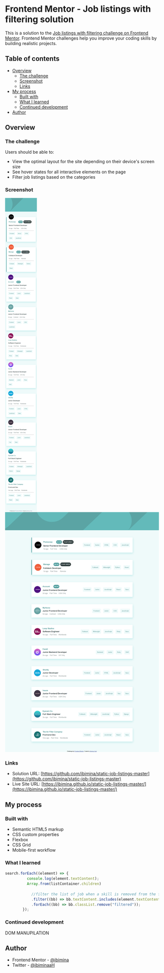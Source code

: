 # Frontend Mentor - Job listings with filtering solution

This is a solution to the [Job listings with filtering challenge on Frontend Mentor](https://www.frontendmentor.io/challenges/job-listings-with-filtering-ivstIPCt). Frontend Mentor challenges help you improve your coding skills by building realistic projects. 

## Table of contents

- [Overview](#overview)
  - [The challenge](#the-challenge)
  - [Screenshot](#screenshot)
  - [Links](#links)
- [My process](#my-process)
  - [Built with](#built-with)
  - [What I learned](#what-i-learned)
  - [Continued development](#continued-development)
- [Author](#author)


## Overview

### The challenge

Users should be able to:

- View the optimal layout for the site depending on their device's screen size
- See hover states for all interactive elements on the page
- Filter job listings based on the categories

### Screenshot
![mobile](Capture096.png)
![desktop](Capture095.png)


### Links

- Solution URL: [https://github.com/ibimina/static-job-listings-master](https://github.com/ibimina/static-job-listings-master)
- Live Site URL: [https://ibimina.github.io/static-job-listings-master/](https://ibimina.github.io/static-job-listings-master/)

## My process

### Built with

- Semantic HTML5 markup
- CSS custom properties
- Flexbox
- CSS Grid
- Mobile-first workflow


### What I learned

```js
search.forEach((element) => {
          console.log(element.textContent);
          Array.from(listContainer.children)

            //filter the list of job when a skill is removed from the filterbox if the searched job is set to display none remove
            .filter((bb) => bb.textContent.includes(element.textContent))
            .forEach((bb) => bb.classList.remove("filtered"));
        });
```


### Continued development

DOM MANUPILATION


## Author

- Frontend Mentor - [@ibimina](https://www.frontendmentor.io/profile/ibimina)
- Twitter - [@ibiminaaH](https://www.twitter.com/IbiminaaH)


